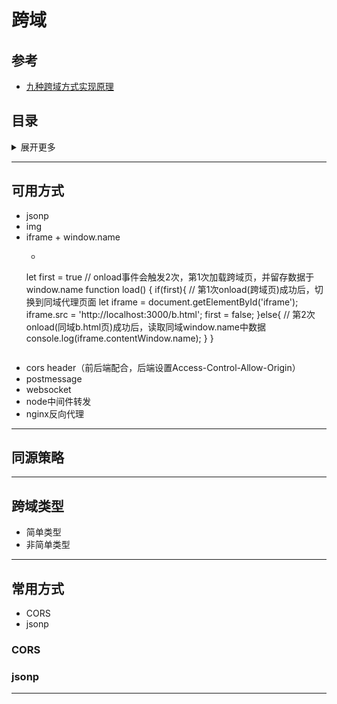 # 跨域

## 参考
- [九种跨域方式实现原理](https://juejin.im/post/5c23993de51d457b8c1f4ee1)


## 目录
<details>
<summary>展开更多</summary>

* [`同源策略`](#同源策略)
* [`可用方式`](#可用方式)
* [`跨域类型`](#跨域类型)
* [`常用方式`](#常用方式)

</details>

---

## 可用方式
- jsonp
- img
- iframe + window.name
  * ```js
  let first = true
  // onload事件会触发2次，第1次加载跨域页，并留存数据于window.name
  function load() {
    if(first){
    // 第1次onload(跨域页)成功后，切换到同域代理页面
      let iframe = document.getElementById('iframe');
      iframe.src = 'http://localhost:3000/b.html';
      first = false;
    }else{
    // 第2次onload(同域b.html页)成功后，读取同域window.name中数据
      console.log(iframe.contentWindow.name);
    }
  }
  ```
- cors header（前后端配合，后端设置Access-Control-Allow-Origin）
- postmessage
- websocket
- node中间件转发
- nginx反向代理

---

## 同源策略

---

## 跨域类型
- 简单类型
- 非简单类型

---

## 常用方式
- CORS
- jsonp

### CORS

### jsonp

---
